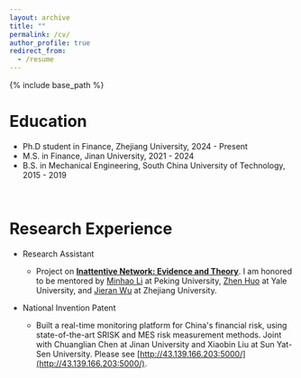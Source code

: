 ```yaml
---
layout: archive
title: ""
permalink: /cv/
author_profile: true
redirect_from:
  - /resume
---
```


{% include base_path %}

Education
======
* Ph.D student in Finance, Zhejiang University, 2024 - Present
* M.S. in Finance, Jinan University, 2021 - 2024
* B.S. in Mechanical Engineering, South China University of Technology, 2015 - 2019

<br>

Research Experience
======
* Research Assistant
  * Project on [**Inattentive Network: Evidence and Theory**](../files/ra_FLHW_NRI_202408.pdf). I am honored to be mentored by [Minhao Li](www.minghaoli.com) at Peking University, [Zhen Huo](https://zhenhuo.weebly.com/) at Yale University, and [Jieran Wu](https://sites.google.com/site/jieranwu/home) at Zhejiang University.

* National Invention Patent
  * Built a real-time monitoring platform for China's financial risk, using state-of-the-art SRISK and MES risk measurement methods. Joint with Chuanglian Chen at Jinan University and Xiaobin Liu at Sun Yat-Sen University. Please see [http://43.139.166.203:5000/](http://43.139.166.203:5000/).
  
